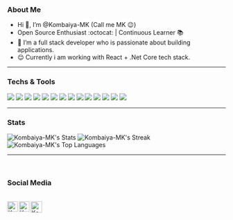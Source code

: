 <!---
Kombaiya-MK/Kombaiya-MK is a ✨ special ✨ repository because its `README.md` (this file) appears on your GitHub profile.
You can click the Preview link to take a look at your changes.
--->

### About Me
- Hi 👋, I’m @Kombaiya-MK (Call me MK :wink:)
- Open Source Enthusiast :octocat: | Continuous Learner :books:
- 👀 I’m a full stack developer who is passionate about building applications.
- :relieved: Currently i am working with React + .Net Core tech stack.

----------------------------------------------------------------------------------------------------------

###  Techs & Tools
<img src = "https://img.shields.io/badge/-HTML5-E34F26?style=flat&logo=html5&logoColor=white"> <img src = "https://img.shields.io/badge/-CSS3-1572B6?style=flat&logo=css3&logoColor=white">
<img src="https://img.shields.io/badge/-Bootstrap-563D7C?style=flat&logo=bootstrap&logoColor=white">
<img src="https://img.shields.io/badge/-JavaScript-eed718?style=flat&logo=javascript&logoColor=ffffff">
<img src="https://img.shields.io/badge/-React-000000?style=flat&logo=react&logoColor=00c8ff">
<img src="https://img.shields.io/badge/-MongoDB-4DB33D?style=flat&logo=mongodb&logoColor=FFFFFF">
<img src = "https://img.shields.io/badge/c%23-%23239120.svg?style=for-the-badge&logo=csharp&logoColor=white">
<img src="https://img.shields.io/badge/-MySQL-F29111?style=flat&logo=mysql&logoColor=FFFFFF">
<img src="http://img.shields.io/badge/-Git-F1502F?style=flat&logo=git&logoColor=FFFFFF">
<img src="http://img.shields.io/badge/-Github-000000?style=flat&logo=github&logoColor=FFFFFF">
<img src="http://img.shields.io/badge/-VS%20Code-007ACC?style=flat&logo=visual%20studio%20code&logoColor=white">
<img src="http://img.shields.io/badge/-Java-F89820?style=flat&logo=java&logoColor=white"> <img src="https://img.shields.io/badge/-C%20&%20C++-659ad2?style=flat&logo=c%2B%2B&logoColor=ffffff"> <img src="https://img.shields.io/badge/-Python-black?style=flat&logo=python&logoColor=white">


--------------------------------------------------------------------------------------------------------------------------------------------------------------------
### Stats
![Kombaiya-MK's Stats](https://github-readme-stats.vercel.app/api?username=Kombaiya-MK&theme=vue-dark&show_icons=true&hide_border=true&count_private=true)
![Kombaiya-MK's Streak](https://github-readme-streak-stats.herokuapp.com/?user=Kombaiya-MK&theme=vue-dark&hide_border=true)
![Kombaiya-MK's Top Languages](https://github-readme-stats.vercel.app/api/top-langs/?username=Kombaiya-MK&theme=vue-dark&show_icons=true&hide_border=true&layout=compact)

<hr>
<br>

### Social Media
<br>
<a href="https://www.linkedin.com/in/kombaiya-mariappan-6b7896239">
    <img align="left" alt="Kombaiya-MK | Linkedin" width="24px" src="https://github.com/TheDudeThatCode/TheDudeThatCode/blob/master/Assets/Linkedin.svg" />
  </a>

  <a href="https://www.instagram.com/im_mk_14">
    <img align="left" alt="Kombaiya-MK | Instagram" width="24px" src="https://github.com/TheDudeThatCode/TheDudeThatCode/blob/master/Assets/Instagram.svg" />
  </a>
  <a href="mailto:mksuresh044@gmail.com">
    <img align="left" alt="Kombaiya-MK | Gmail" width="26px" src="https://github.com/TheDudeThatCode/TheDudeThatCode/blob/master/Assets/Gmail.svg" />
  </a>

